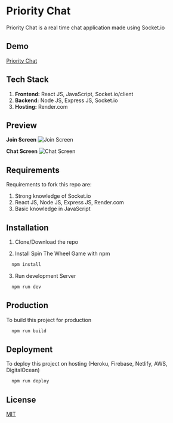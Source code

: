 # Priority Chat

Priority Chat is a real time chat application made using Socket.io

## Demo

[Priority Chat](https://priority-chat.onrender.com/)

## Tech Stack

1. **Frontend:** React JS, JavaScript, Socket.io/client
2. **Backend:** Node JS, Express JS, Socket.io
3. **Hosting:** Render.com

## Preview

**Join Screen**
![Join Screen](https://user-images.githubusercontent.com/72973991/204680386-0c11d5cc-dfb2-4855-b8d3-657128b3f3e6.png)

**Chat Screen**
![Chat Screen](https://user-images.githubusercontent.com/72973991/204680410-e6f86c00-8bf4-4bad-81a5-b97eb6496a8e.png)

## Requirements

Requirements to fork this repo are:

1. Strong knowledge of Socket.io
2. React JS, Node JS, Express JS, Render.com
3. Basic knowledge in JavaScript

## Installation

1. Clone/Download the repo

2. Install Spin The Wheel Game with npm

```bash
  npm install
```

3. Run development Server

```bash
  npm run dev
```

## Production

To build this project for production

```bash
  npm run build
```

## Deployment

To deploy this project on hosting (Heroku, Firebase, Netlify, AWS, DigitalOcean)

```bash
  npm run deploy
```

## License

[MIT](https://choosealicense.com/licenses/mit/)
